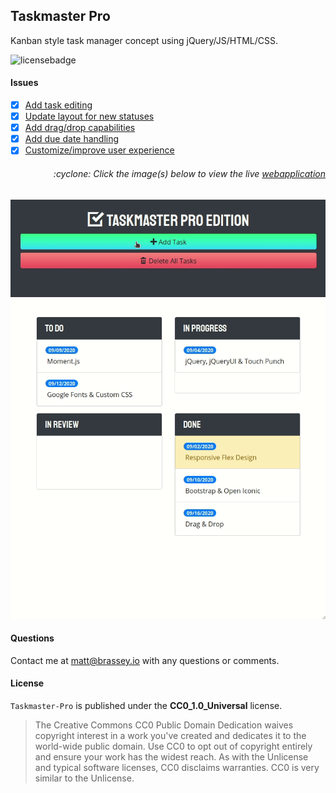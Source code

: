 ## Taskmaster Pro

Kanban style task manager concept using jQuery/JS/HTML/CSS.

![licensebadge](https://img.shields.io/badge/license-CC0_1.0_Universal-blue)

#### Issues

- [x] [Add task editing](https://github.com/MBrassey/taskmaster-pro/issues/1)
- [x] [Update layout for new statuses](https://github.com/MBrassey/taskmaster-pro/issues/2)
- [x] [Add drag/drop capabilities](https://github.com/MBrassey/taskmaster-pro/issues/3)
- [x] [Add due date handling ](https://github.com/MBrassey/taskmaster-pro/issues/4) 
- [x] [Customize/improve user experience ](https://github.com/MBrassey/taskmaster-pro/issues/5)

<h6><p align="right">:cyclone: Click the image(s) below to view the live <a id="Screenshots" href="https://MBrassey.github.io/taskmaster-pro/">webapplication</a></p></h6>

[<p align="center"><img src="assets/img/Preview.gif">](https://MBrassey.github.io/taskmaster-pro/)

#### Questions

Contact me at [matt@brassey.io](mailto:matt@brassey.io) with any questions or comments.

#### License

`Taskmaster-Pro` is published under the __CC0_1.0_Universal__ license.

> The Creative Commons CC0 Public Domain Dedication waives copyright interest in a work you've created and dedicates it to the world-wide public domain. Use CC0 to opt out of copyright entirely and ensure your work has the widest reach. As with the Unlicense and typical software licenses, CC0 disclaims warranties. CC0 is very similar to the Unlicense.